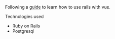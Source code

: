 Following a [guide](ttps://www.louisramos.dev/blogs/create-a-rails-7-rest-api) to learn how to use rails with vue.

Technologies used
- Ruby on Rails
- Postgresql

